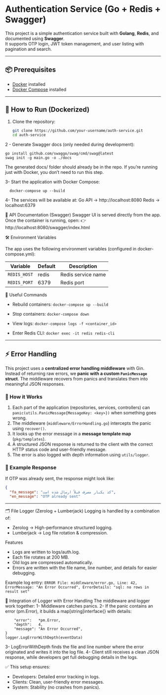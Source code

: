 # Authentication Service (Go + Redis + Swagger)

This project is a simple authentication service built with **Golang**, **Redis**, and documented using **Swagger**.  
It supports OTP login, JWT token management, and user listing with pagination and search.  

---

## 📦 Prerequisites
- [Docker](https://docs.docker.com/get-docker/) installed  
- [Docker Compose](https://docs.docker.com/compose/) installed  

---

## 🚀 How to Run (Dockerized)

1. Clone the repository:
   ```bash
   git clone https://github.com/your-username/auth-service.git
   cd auth-service


2 - Generate Swagger docs (only needed during development):

    go install github.com/swaggo/swag/cmd/swag@latest
    swag init -g main.go -o ./docs


The generated docs/ folder should already be in the repo.
If you’re running just with Docker, you don’t need to run this step.


3- Start the application with Docker Compose:
```
  docker-compose up --build
```

4- The services will be available at:
Go API → http://localhost:8080
Redis → localhost:6379


📖 API Documentation (Swagger)
Swagger UI is served directly from the app.
Once the container is running, open:
👉 http://localhost:8080/swagger/index.html


🛠 Environment Variables

The app uses the following environment variables (configured in docker-compose.yml):

| Variable     | Default | Description        |
| ------------ | ------- | ------------------ |
| `REDIS_HOST` | redis   | Redis service name |
| `REDIS_PORT` | 6379    | Redis port         |


🧹 Useful Commands

- Rebuild containers:
``` docker-compose up --build ```

- Stop containers:
```docker-compose down```

- View logs:
```docker-compose logs -f <container_id>```

- Enter Redis CLI:
```docker exec -it redis redis-cli```











---


## ⚡ Error Handling
This project uses a **centralized error handling middleware** with Gin.  
Instead of returning raw errors, we **panic with a custom `PanicMessage` struct**. The middleware recovers from panics and translates them into meaningful JSON responses.

### 🔹 How it Works

1. Each part of the application (repositories, services, controllers) can `panic(utils.PanicMessage{MessageKey: <key>})` when something goes wrong.
2. The middleware (`middleware/ErrorHandling.go`) intercepts the panic using `recover()`.
3. It looks up the error message in a **message template map** (`pkg/templates`).
4. A structured JSON response is returned to the client with the correct HTTP status code and user-friendly message.
5. The error is also logged with depth information using `utils/logger`.

### 🔹 Example Response
If OTP was already sent, the response might look like:
```json
{
  "fa_message": "کد یکبار مصرف قبلاً ارسال شده است",
  "en_message": "OTP already sent"
```

---

🗂 File Logger (Zerolog + Lumberjack)
Logging is handled by a combination of:
 - Zerolog → High-performance structured logging.
 - Lumberjack → Log file rotation & compression.

Features
- Logs are written to logs/auth.log.
- Each file rotates at 200 MB.
- Old logs are compressed automatically.
- Errors are written with the file name, line number, and details for easier debugging.


Example log entry:
``` ERROR File: middleware/error.go, Line: 42, ErrorMessage: "An Error Occurred", ErrorDetails: "sql: no rows in result set" ```


🔗 Integration of Logger with Error Handling
The middleware and logger work together:
1- Middleware catches panics.
2- If the panic contains an error (pm.Error), it builds a map[string]interface{} with details:
``` eventData := map[string]interface{}{
    "error":   *pm.Error,
    "depth":   4,
    "message": "An Error Occurred",
}
logger.LogErrorWithDepth(eventData)
```
3- LogErrorWithDepth finds the file and line number where the error originated and writes it into the log file.
4- Client still receives a clean JSON response, while developers get full debugging details in the logs.

✅ This setup ensures:
- Developers: Detailed error tracking in logs.
- Clients: Clean, user-friendly error messages.
- System: Stability (no crashes from panics).
